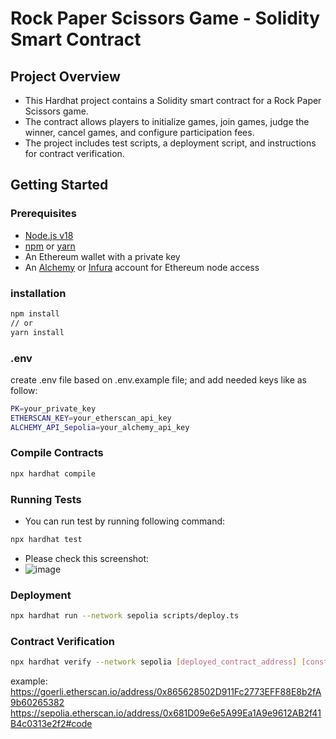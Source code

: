 # Rock Paper Scissors Game - Solidity Smart Contract

## Project Overview

- This Hardhat project contains a Solidity smart contract for a Rock Paper Scissors game.
- The contract allows players to initialize games, join games, judge the winner, cancel games, and configure participation fees.
- The project includes test scripts, a deployment script, and instructions for contract verification.

## Getting Started

### Prerequisites

- [Node.js v18](https://nodejs.org/en/)
- [npm](https://www.npmjs.com/) or [yarn](https://yarnpkg.com/)
- An Ethereum wallet with a private key
- An [Alchemy](https://www.alchemy.com/) or [Infura](https://www.infura.io/) account for Ethereum node access

### installation

```bash
npm install
// or
yarn install
```

### .env

create .env file based on .env.example file;
and add needed keys like as follow:

```bash
PK=your_private_key
ETHERSCAN_KEY=your_etherscan_api_key
ALCHEMY_API_Sepolia=your_alchemy_api_key
```

### Compile Contracts

```bash
npx hardhat compile
```

### Running Tests

- You can run test by running following command:

```bash
npx hardhat test
```

- Please check this screenshot:
- 
  ![image](https://github.com/seosigoto/guchokipa/assets/74290267/2be8f2a9-72cb-4c12-8c21-d42ec0adff32)


### Deployment

```bash
npx hardhat run --network sepolia scripts/deploy.ts
```

### Contract Verification

```bash
npx hardhat verify --network sepolia [deployed_contract_address] [constructor_arguments]
```

example:
https://goerli.etherscan.io/address/0x865628502D911Fc2773EFF88E8b2fA9b60265382
https://sepolia.etherscan.io/address/0x681D09e6e5A99Ea1A9e9612AB2f41B4c0313e2f2#code
